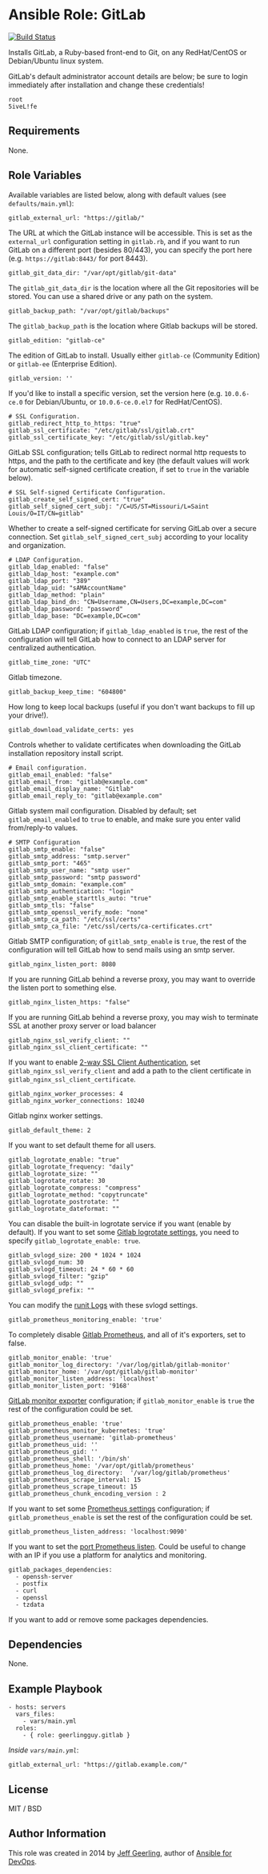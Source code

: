 # Ansible Role: GitLab

[![Build Status](https://travis-ci.org/geerlingguy/ansible-role-gitlab.svg?branch=master)](https://travis-ci.org/geerlingguy/ansible-role-gitlab)

Installs GitLab, a Ruby-based front-end to Git, on any RedHat/CentOS or Debian/Ubuntu linux system.

GitLab's default administrator account details are below; be sure to login immediately after installation and change these credentials!

    root
    5iveL!fe

## Requirements

None.

## Role Variables

Available variables are listed below, along with default values (see `defaults/main.yml`):

    gitlab_external_url: "https://gitlab/"

The URL at which the GitLab instance will be accessible. This is set as the `external_url` configuration setting in `gitlab.rb`, and if you want to run GitLab on a different port (besides 80/443), you can specify the port here (e.g. `https://gitlab:8443/` for port 8443).

    gitlab_git_data_dir: "/var/opt/gitlab/git-data"

The `gitlab_git_data_dir` is the location where all the Git repositories will be stored. You can use a shared drive or any path on the system.

    gitlab_backup_path: "/var/opt/gitlab/backups"

The `gitlab_backup_path` is the location where Gitlab backups will be stored.

    gitlab_edition: "gitlab-ce"

The edition of GitLab to install. Usually either `gitlab-ce` (Community Edition) or `gitlab-ee` (Enterprise Edition).

    gitlab_version: ''

If you'd like to install a specific version, set the version here (e.g. `10.0.6-ce.0` for Debian/Ubuntu, or `10.0.6-ce.0.el7` for RedHat/CentOS).

    # SSL Configuration.
    gitlab_redirect_http_to_https: "true"
    gitlab_ssl_certificate: "/etc/gitlab/ssl/gitlab.crt"
    gitlab_ssl_certificate_key: "/etc/gitlab/ssl/gitlab.key"

GitLab SSL configuration; tells GitLab to redirect normal http requests to https, and the path to the certificate and key (the default values will work for automatic self-signed certificate creation, if set to `true` in the variable below).

    # SSL Self-signed Certificate Configuration.
    gitlab_create_self_signed_cert: "true"
    gitlab_self_signed_cert_subj: "/C=US/ST=Missouri/L=Saint Louis/O=IT/CN=gitlab"

Whether to create a self-signed certificate for serving GitLab over a secure connection. Set `gitlab_self_signed_cert_subj` according to your locality and organization.

    # LDAP Configuration.
    gitlab_ldap_enabled: "false"
    gitlab_ldap_host: "example.com"
    gitlab_ldap_port: "389"
    gitlab_ldap_uid: "sAMAccountName"
    gitlab_ldap_method: "plain"
    gitlab_ldap_bind_dn: "CN=Username,CN=Users,DC=example,DC=com"
    gitlab_ldap_password: "password"
    gitlab_ldap_base: "DC=example,DC=com"

GitLab LDAP configuration; if `gitlab_ldap_enabled` is `true`, the rest of the configuration will tell GitLab how to connect to an LDAP server for centralized authentication.

    gitlab_time_zone: "UTC"

Gitlab timezone.

    gitlab_backup_keep_time: "604800"

How long to keep local backups (useful if you don't want backups to fill up your drive!).

    gitlab_download_validate_certs: yes

Controls whether to validate certificates when downloading the GitLab installation repository install script.

    # Email configuration.
    gitlab_email_enabled: "false"
    gitlab_email_from: "gitlab@example.com"
    gitlab_email_display_name: "Gitlab"
    gitlab_email_reply_to: "gitlab@example.com"

Gitlab system mail configuration. Disabled by default; set `gitlab_email_enabled` to `true` to enable, and make sure you enter valid from/reply-to values.

    # SMTP Configuration
    gitlab_smtp_enable: "false"
    gitlab_smtp_address: "smtp.server"
    gitlab_smtp_port: "465"
    gitlab_smtp_user_name: "smtp user"
    gitlab_smtp_password: "smtp password"
    gitlab_smtp_domain: "example.com"
    gitlab_smtp_authentication: "login"
    gitlab_smtp_enable_starttls_auto: "true"
    gitlab_smtp_tls: "false"
    gitlab_smtp_openssl_verify_mode: "none"
    gitlab_smtp_ca_path: "/etc/ssl/certs"
    gitlab_smtp_ca_file: "/etc/ssl/certs/ca-certificates.crt"

Gitlab SMTP configuration; of `gitlab_smtp_enable` is `true`, the rest of the configuration will tell GitLab how to send mails using an smtp server.

    gitlab_nginx_listen_port: 8080

If you are running GitLab behind a reverse proxy, you may want to override the listen port to something else.

    gitlab_nginx_listen_https: "false"

If you are running GitLab behind a reverse proxy, you may wish to terminate SSL at another proxy server or load balancer

    gitlab_nginx_ssl_verify_client: ""
    gitlab_nginx_ssl_client_certificate: ""

If you want to enable [2-way SSL Client Authentication](https://docs.gitlab.com/omnibus/settings/nginx.html#enable-2-way-ssl-client-authentication), set `gitlab_nginx_ssl_verify_client` and add a path to the client certificate in `gitlab_nginx_ssl_client_certificate`.

    gitlab_nginx_worker_processes: 4
    gitlab_nginx_worker_connections: 10240

Gitlab nginx worker settings.

    gitlab_default_theme: 2

If you want to set default theme for all users.

    gitlab_logrotate_enable: "true"
    gitlab_logrotate_frequency: "daily"
    gitlab_logrotate_size: ""
    gitlab_logrotate_rotate: 30
    gitlab_logrotate_compress: "compress"
    gitlab_logrotate_method: "copytruncate"
    gitlab_logrotate_postrotate: ""
    gitlab_logrotate_dateformat: ""

You can disable the built-in logrotate service if you want (enable by default).
If you want to set some [Gitlab logrotate settings](https://docs.gitlab.com/omnibus/settings/logs.html#logrotate), you need to specify `gitlab_logrotate_enable: true`.

    gitlab_svlogd_size: 200 * 1024 * 1024
    gitlab_svlogd_num: 30
    gitlab_svlogd_timeout: 24 * 60 * 60
    gitlab_svlogd_filter: "gzip"
    gitlab_svlogd_udp: ""
    gitlab_svlogd_prefix: ""

You can modify the [runit Logs](https://docs.gitlab.com/omnibus/settings/logs.html#runit-logs) with these svlogd settings.

    gitlab_prometheus_monitoring_enable: 'true'

To completely disable [Gitlab Prometheus](https://docs.gitlab.com/ce/administration/monitoring/prometheus), and all of it's exporters, set to false.

    gitlab_monitor_enable: 'true'
    gitlab_monitor_log_directory: '/var/log/gitlab/gitlab-monitor'
    gitlab_monitor_home: '/var/opt/gitlab/gitlab-monitor'
    gitlab_monitor_listen_address: 'localhost'
    gitlab_monitor_listen_port: '9168'

[GitLab monitor exporter](https://docs.gitlab.com/ce/administration/monitoring/prometheus/gitlab_monitor_exporter.html) configuration; if `gitlab_monitor_enable` is `true` the rest of the configuration could be set.

    gitlab_prometheus_enable: 'true'
    gitlab_prometheus_monitor_kubernetes: 'true'
    gitlab_prometheus_username: 'gitlab-prometheus'
    gitlab_prometheus_uid: ''
    gitlab_prometheus_gid: ''
    gitlab_prometheus_shell: '/bin/sh'
    gitlab_prometheus_home: '/var/opt/gitlab/prometheus'
    gitlab_prometheus_log_directory:  '/var/log/gitlab/prometheus'
    gitlab_prometheus_scrape_interval: 15
    gitlab_prometheus_scrape_timeout: 15
    gitlab_prometheus_chunk_encoding_version : 2

If you want to set some [Prometheus settings](https://docs.gitlab.com/ce/administration/monitoring/prometheus/) configuration; if `gitlab_prometheus_enable` is set the rest of the configuration could be set.

    gitlab_prometheus_listen_address: 'localhost:9090'

If you want to set the [port Prometheus listen](https://docs.gitlab.com/ce/administration/monitoring/prometheus/#changing-the-port-prometheus-listens-on). Could be useful to change with an IP if you use a platform for analytics and monitoring.

    gitlab_packages_dependencies:
      - openssh-server
      - postfix
      - curl
      - openssl
      - tzdata

If you want to add or remove some packages dependencies.

## Dependencies

None.

## Example Playbook

    - hosts: servers
      vars_files:
        - vars/main.yml
      roles:
        - { role: geerlingguy.gitlab }

*Inside `vars/main.yml`*:

    gitlab_external_url: "https://gitlab.example.com/"

## License

MIT / BSD

## Author Information

This role was created in 2014 by [Jeff Geerling](http://jeffgeerling.com/), author of [Ansible for DevOps](http://ansiblefordevops.com/).
